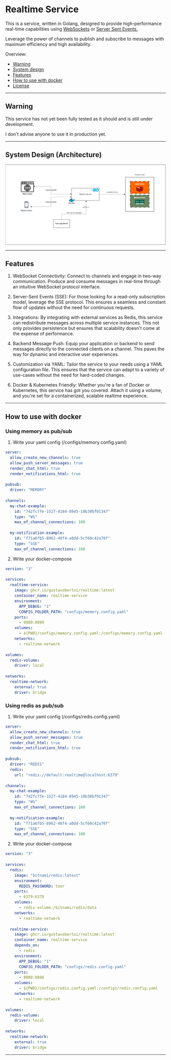 # Realtime Service

This is a service, written in Golang, designed to provide high-performance real-time capabilities using [WebSockets](https://developer.mozilla.org/pt-BR/docs/Web/API/WebSockets_API) or [Server Sent Events.](https://developer.mozilla.org/en-US/docs/Web/API/Server-sent_events/Using_server-sent_events)

Leverage the power of channels to publish and subscribe to messages with maximum efficiency and high availability.

Overview:

- [Warning](#warning)
- [System design](#system-design-architecture)
- [Features](#features)
- [How to use with docker](#how-to-use-with-docker)
- [License](./LICENSE)

---

## Warning

This service has not yet been fully tested as it should and is still under development.

I don't advise anyone to use it in production yet.

---

## System Design (Architecture)

![system-design-image](./docs/realtime-service.png)

---

## Features

1. WebSocket Connectivity: Connect to channels and engage in two-way communication. Produce and consume messages in real-time through an intuitive WebSocket protocol interface.

2. Server-Sent Events (SSE): For those looking for a read-only subscription model, leverage the SSE protocol. This ensures a seamless and constant flow of updates without the need for continuous requests.

3. Integrations: By integrating with external services as Redis, this service can redistribute messages across multiple service instances. This not only provides persistence but ensures that scalability doesn't come at the expense of performance.

4. Backend Message Push: Equip your application or backend to send messages directly to the connected clients on a channel. This paves the way for dynamic and interactive user experiences.

5. Customization via YAML: Tailor the service to your needs using a YAML configuration file. This ensures that the service can adapt to a variety of use-cases without the need for hard-coded changes.

6. Docker & Kubernetes Friendly: Whether you're a fan of Docker or Kubernetes, this service has got you covered. Attach it using a volume, and you're set for a containerized, scalable realtime experience.

---

## How to use with docker

### Using memory as pub/sub

1. Write your yaml config (/configs/memory.config.yaml)

```yaml
server:
  allow_create_new_channels: true
  allow_push_server_messages: true
  render_chat_html: true
  render_notifications_html: true

pubsub:
  driver: "MEMORY"

channels:
  my-chat-example:
    id: "742fc7fe-1527-4184-8945-10b30bf01347"
    type: "WS"
    max_of_channel_connections: 100

  my-notification-example:
    id: "f71a6fb5-8962-48f4-a0dd-5cf60c42a70f"
    type: "SSE"
    max_of_channel_connections: 100
```

2. Write your docker-compose

```yaml
version: "3"

services:
  realtime-service:
    image: ghcr.io/gustavobertoi/realtime:latest
    container_name: realtime-service
    environment:
      APP_DEBUG: "1"
      CONFIG_FOLDER_PATH: "configs/memory.config.yaml"
    ports:
      - 8080:8080
    volumes:
      - ${PWD}/configs/memory.config.yaml:/configs/memory.config.yaml
    networks:
      - realtime-network

volumes:
  redis-volume:
    driver: local

networks:
  realtime-network:
    external: true
    driver: bridge
```

### Using redis as pub/sub

1. Write your yaml config (/configs/redis.config.yaml)

```yaml
server:
  allow_create_new_channels: true
  allow_push_server_messages: true
  render_chat_html: true
  render_notifications_html: true

pubsub:
  driver: "REDIS"
  redis:
    url: "redis://default:realtime@localhost:6379"

channels:
  my-chat-example:
    id: "742fc7fe-1527-4184-8945-10b30bf01347"
    type: "WS"
    max_of_channel_connections: 100

  my-notification-example:
    id: "f71a6fb5-8962-48f4-a0dd-5cf60c42a70f"
    type: "SSE"
    max_of_channel_connections: 100
```

2. Write your docker-compose

```yaml
version: "3"

services:
  redis:
    image: "bitnami/redis:latest"
    environment:
      REDIS_PASSWORD: toor
    ports:
      - 6379:6379
    volumes:
      - redis-volume:/bitnami/redis/data
    networks:
      - realtime-network

  realtime-service:
    image: ghcr.io/gustavobertoi/realtime:latest
    container_name: realtime-service
    depends_on:
      - redis
    environment:
      APP_DEBUG: "1"
      CONFIG_FOLDER_PATH: "configs/redis.config.yaml"
    ports:
      - 8080:8080
    volumes:
      - ${PWD}/configs/redis.config.yaml:/configs/redis.config.yaml
    networks:
      - realtime-network

volumes:
  redis-volume:
    driver: local

networks:
  realtime-network:
    external: true
    driver: bridge
```

---
